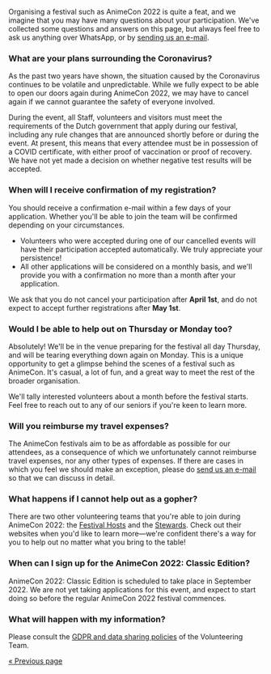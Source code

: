 Organising a festival such as AnimeCon 2022 is quite a feat, and we imagine that you may have many
questions about your participation. We've collected some questions and answers on this page, but
always feel free to ask us anything over WhatsApp, or by [sending us an e-mail](mailto:gopherplanning@animecon.nl).

### What are your plans surrounding the Coronavirus?
As the past two years have shown, the situation caused by the Coronavirus continues to be volatile
and unpredictable. While we fully expect to be able to open our doors again during AnimeCon 2022,
we may have to cancel again if we cannot guarantee the safety of everyone involved.

During the event, all Staff, volunteers and visitors must meet the requirements of the Dutch
government that apply during our festival, including any rule changes that are announced shortly
before or during the event. At present, this means that every attendee must be in possession of a
COVID certificate, with either proof of vaccination or proof of recovery. We have not yet made a
decision on whether negative test results will be accepted.

### When will I receive confirmation of my registration?
You should receive a confirmation e-mail within a few days of your application. Whether you'll be
able to join the team will be confirmed depending on your circumstances.

  * Volunteers who were accepted during one of our cancelled events will have their participation
    accepted automatically. We truly appreciate your persistence!
  * All other applications will be considered on a monthly basis, and we'll provide you with a
    confirmation no more than a month after your application.

We ask that you do not cancel your participation after **April 1st**, and do not expect to accept
further registrations after **May 1st**.

### Would I be able to help out on Thursday or Monday too?
Absolutely! We'll be in the venue preparing for the festival all day Thursday, and will be tearing
everything down again on Monday. This is a unique opportunity to get a glimpse behind the scenes of
a festival such as AnimeCon. It's casual, a lot of fun, and a great way to meet the rest of the
broader organisation.

We'll tally interested volunteers about a month before the festival starts. Feel free to reach out
to any of our seniors if you're keen to learn more.

### Will you reimburse my travel expenses?
The AnimeCon festivals aim to be as affordable as possible for our attendees, as a consequence of
which we unfortunately cannot reimburse travel expenses, nor any other types of expenses. If there
are cases in which you feel we should make an exception, please do
[send us an e-mail](mailto:gopherplanning@animecon.nl) so that we can discuss in detail.

### What happens if I cannot help out as a gopher?
There are two other volunteering teams that you're able to join during AnimeCon 2022: the
[Festival Hosts](https://hosts.team/registration/2022-regular) and the
[Stewards](https://stewards.team/registration/2022-regular). Check out their websites when you'd
like to learn more—we're confident there's a way for you to help out no matter what you bring to the
table!

### When can I sign up for the AnimeCon 2022: Classic Edition?
AnimeCon 2022: Classic Edition is scheduled to take place in September 2022. We are not yet taking
applications for this event, and expect to start doing so before the regular AnimeCon 2022 festival
commences.

### What will happen with my information?
Please consult the [GDPR and data sharing policies](gdpr.html) of the Volunteering Team.

[« Previous page](/registration/2022-regular/)
